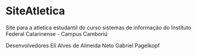 # SiteAtletica

Site para a atletica estudantil do curso sistemas de informação do Instituto Federal Catarinense - Campus Camboriú

Desenvolvedores
Eli Alves de Almeida Neto
Gabriel Pagelkopf
